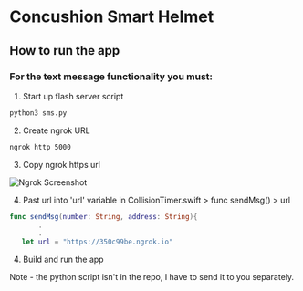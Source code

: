 # Concushion Smart Helmet

## How to run the app
 
### For the text message functionality you must:
1. Start up flash server script

 ```bash
python3 sms.py
```

2. Create ngrok URL

 ```bash
ngrok http 5000
```

3. Copy ngrok https url 

![Ngrok Screenshot](ngrok_Screenshot.png)

4. Past url into 'url' variable in CollisionTimer.swift > func sendMsg() > url

 ```Swift
func sendMsg(number: String, address: String){
        .
        .
    let url = "https://350c99be.ngrok.io"
```

4. Build and run the app
 
Note - the python script isn't in the repo, I have to send it to you separately.
